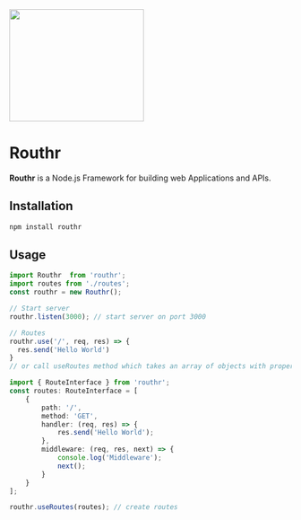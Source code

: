 <img src="https://cdn.kehindeakinsanya.com/images/routhr.png" width="240" height="200" />

# Routhr

**Routhr** is a Node.js Framework for building web Applications and APIs.

## Installation

```bash
npm install routhr
```
## Usage

```ts
import Routhr  from 'routhr';
import routes from './routes';
const routhr = new Routhr();

// Start server
routhr.listen(3000); // start server on port 3000

// Routes
routhr.use('/', req, res) => {
  res.send('Hello World')
}
// or call useRoutes method which takes an array of objects with properties: path, method, handler, and middleware(optional)

import { RouteInterface } from 'routhr';
const routes: RouteInterface = [
    {
        path: '/',
        method: 'GET',
        handler: (req, res) => {
            res.send('Hello World');
        },
        middleware: (req, res, next) => {
            console.log('Middleware');
            next();
        }
    }
];

routhr.useRoutes(routes); // create routes 
```
